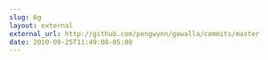 ```yaml
---
slug: 6g
layout: external
external_url: http://github.com/pengwynn/gowalla/commits/master
date: 2010-09-25T11:49:08-05:00
---
```

